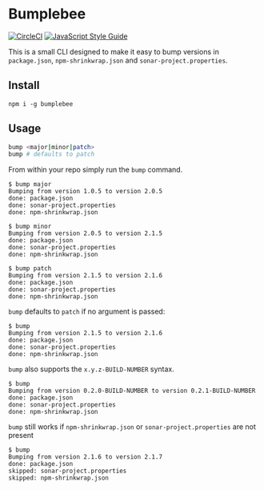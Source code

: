 # Bumplebee

[![CircleCI](https://circleci.com/gh/darahayes/bumplebee.svg?style=svg)](https://circleci.com/gh/darahayes/bumplebee)
[![JavaScript Style Guide](https://img.shields.io/badge/code_style-standard-brightgreen.svg)](https://standardjs.com)

This is a small CLI designed to make it easy to bump versions in `package.json`, `npm-shrinkwrap.json` and `sonar-project.properties`.

## Install

```
npm i -g bumplebee
```

## Usage

```bash
bump <major|minor|patch>
bump # defaults to patch
```

From within your repo simply run the `bump` command.

```
$ bump major
Bumping from version 1.0.5 to version 2.0.5
done: package.json
done: sonar-project.properties
done: npm-shrinkwrap.json
```

```
$ bump minor
Bumping from version 2.0.5 to version 2.1.5
done: package.json
done: sonar-project.properties
done: npm-shrinkwrap.json
```

```
$ bump patch
Bumping from version 2.1.5 to version 2.1.6
done: package.json
done: sonar-project.properties
done: npm-shrinkwrap.json
```

`bump` defaults to `patch` if no argument is passed:

```
$ bump
Bumping from version 2.1.5 to version 2.1.6
done: package.json
done: sonar-project.properties
done: npm-shrinkwrap.json
```

`bump` also supports the `x.y.z-BUILD-NUMBER` syntax.

```
$ bump
Bumping from version 0.2.0-BUILD-NUMBER to version 0.2.1-BUILD-NUMBER
done: package.json
done: sonar-project.properties
done: npm-shrinkwrap.json
```

`bump` still works if `npm-shrinkwrap.json` or `sonar-project.properties` are not present

```
$ bump
Bumping from version 2.1.6 to version 2.1.7
done: package.json
skipped: sonar-project.properties
skipped: npm-shrinkwrap.json
```
